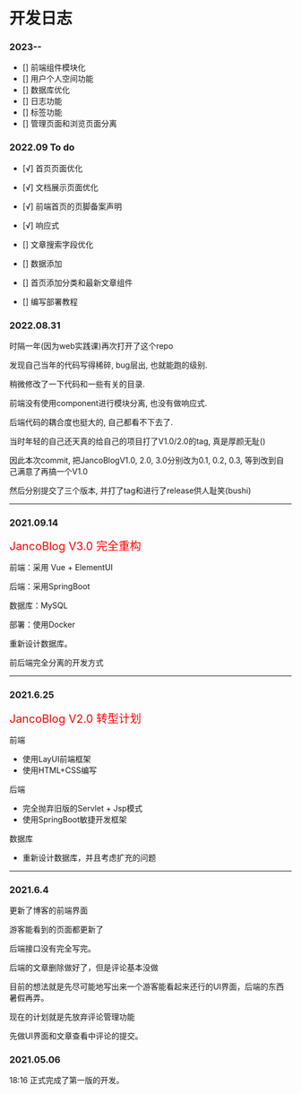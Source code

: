 # 开发日志

### 2023--

- [] 前端组件模块化
- [] 用户个人空间功能
- [] 数据库优化
- [] 日志功能
- [] 标签功能
- [] 管理页面和浏览页面分离

### 2022.09 To do

- [√] 首页页面优化
- [√] 文档展示页面优化
- [√] 前端首页的页脚备案声明
- [√] 响应式
- [] 文章搜索字段优化
- [] 数据添加
- [] 首页添加分类和最新文章组件

- [] 编写部署教程

### 2022.08.31

时隔一年(因为web实践课)再次打开了这个repo

发现自己当年的代码写得稀碎, bug层出, 也就能跑的级别.

稍微修改了一下代码和一些有关的目录.

前端没有使用component进行模块分离, 也没有做响应式.

后端代码的耦合度也挺大的, 自己都看不下去了.

当时年轻的自己还天真的给自己的项目打了V1.0/2.0的tag, 真是厚颜无耻()

因此本次commit, 把JancoBlogV1.0, 2.0, 3.0分别改为0.1, 0.2, 0.3, 等到改到自己满意了再搞一个V1.0

然后分别提交了三个版本, 并打了tag和进行了release供人耻笑(bushi)

---

### 2021.09.14

<font style="color:red;font-size:20px">JancoBlog V3.0 完全重构</font>

前端：采用 Vue + ElementUI

后端：采用SpringBoot

数据库：MySQL

部署：使用Docker

重新设计数据库。

前后端完全分离的开发方式

---

### 2021.6.25

<font style="color:red;font-size:20px">JancoBlog V2.0 转型计划</font>

前端

- 使用LayUI前端框架
- 使用HTML+CSS编写

后端

- 完全抛弃旧版的Servlet + Jsp模式
- 使用SpringBoot敏捷开发框架

数据库

- 重新设计数据库，并且考虑扩充的问题

---

### 2021.6.4

更新了博客的前端界面

游客能看到的页面都更新了

后端接口没有完全写完。

后端的文章删除做好了，但是评论基本没做

目前的想法就是先尽可能地写出来一个游客能看起来还行的UI界面，后端的东西暑假再弄。

现在的计划就是先放弃评论管理功能

先做UI界面和文章查看中评论的提交。

### 2021.05.06

 18:16 正式完成了第一版的开发。

